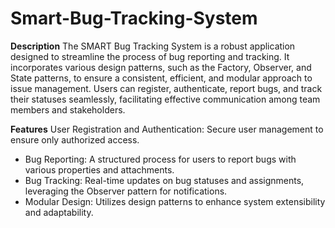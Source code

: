 # Smart-Bug-Tracking-System

**Description**
The SMART Bug Tracking System is a robust application designed to streamline the process of bug reporting and tracking. It incorporates various design patterns, such as the Factory, Observer, and State patterns, to ensure a consistent, efficient, and modular approach to issue management. Users can register, authenticate, report bugs, and track their statuses seamlessly, facilitating effective communication among team members and stakeholders.

**Features**
User Registration and Authentication: Secure user management to ensure only authorized access.
- Bug Reporting: A structured process for users to report bugs with various properties and attachments.
- Bug Tracking: Real-time updates on bug statuses and assignments, leveraging the Observer pattern for notifications.
- Modular Design: Utilizes design patterns to enhance system extensibility and adaptability.
